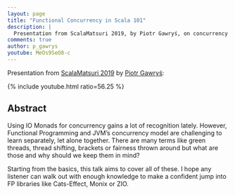 ```yaml
---
layout: page
title: "Functional Concurrency in Scala 101"
description: |
  Presentation from ScalaMatsuri 2019, by Piotr Gawryś, on concurrency basics in FP.
comments: true
author: p_gawrys
youtube: MeOs9SeO8-c
---
```


Presentation from
[ScalaMatsuri 2019](https://2019.scalamatsuri.org/index_en.html) by
[Piotr Gawryś](https://twitter.com/p_gawrys):

{% include youtube.html ratio=56.25 %}

## Abstract

Using IO Monads for concurrency gains a lot of recognition lately. However, Functional Programming and JVM’s concurrency model are challenging to learn separately, let alone together. There are many terms like green threads, thread shifting, brackets or fairness thrown around but what are those and why should we keep them in mind?

Starting from the basics, this talk aims to cover all of these. I hope any listener can walk out with enough knowledge to make a confident jump into FP libraries like Cats-Effect, Monix or ZIO.

